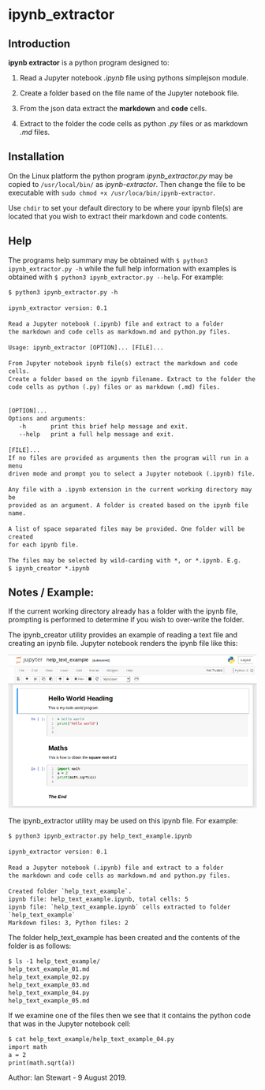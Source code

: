 # ipynb_extractor

## Introduction

**ipynb extractor** is a python program designed to:

1. Read a Jupyter notebook *.ipynb* file using pythons simplejson module.

2. Create a folder based on the file name of the Jupyter notebook file.

3. From the json data extract the **markdown** and **code** cells.

4. Extract to the folder the code cells as python *.py* files or as markdown *.md* files.


## Installation

On the Linux platform the python program *ipynb_extractor.py* may be copied to `/usr/local/bin/` as *ipynb-extractor*. Then change the file to be executable with `sudo chmod +x /usr/loca/bin/ipynb-extractor`.

Use `chdir` to set your default directory to be where your ipynb file(s) are located that you wish to extract their markdown and code contents. 

## Help

The programs help summary may be obtained with `$ python3 ipynb_extractor.py -h` while the full help information with examples is obtained with `$ python3 ipynb_extractor.py --help`. For example:

```
$ python3 ipynb_extractor.py -h

ipynb_extractor version: 0.1

Read a Jupyter notebook (.ipynb) file and extract to a folder 
the markdown and code cells as markdown.md and python.py files.

Usage: ipynb_extractor [OPTION]... [FILE]...

From Jupyter notebook ipynb file(s) extract the markdown and code cells.
Create a folder based on the ipynb filename. Extract to the folder the
code cells as python (.py) files or as markdown (.md) files.


[OPTION]...
Options and arguments:
   -h       print this brief help message and exit. 
   --help   print a full help message and exit.

[FILE]...
If no files are provided as arguments then the program will run in a menu 
driven mode and prompt you to select a Jupyter notebook (.ipynb) file.

Any file with a .ipynb extension in the current working directory may be 
provided as an argument. A folder is created based on the ipynb file name.

A list of space separated files may be provided. One folder will be created 
for each ipynb file.

The files may be selected by wild-carding with *, or *.ipynb. E.g.
$ ipynb_creator *.ipynb

```

## Notes / Example:

If the current working directory already has a folder with the ipynb file, 
prompting is performed to determine if you wish to over-write the folder.

The ipynb_creator utility provides an example of reading a text file and
creating an ipynb file. Jupyter notebook renders the ipynb file like this:

![help_text_example_screenshot](help_text_example_screenshot.png)


The ipynb_extractor utility may be used on this ipynb file. For example:

```
$ python3 ipynb_extractor.py help_text_example.ipynb

ipynb_extractor version: 0.1

Read a Jupyter notebook (.ipynb) file and extract to a folder 
the markdown and code cells as markdown.md and python.py files.

Created folder `help_text_example`.
ipynb file: help_text_example.ipynb, total cells: 5
ipynb file: `help_text_example.ipynb` cells extracted to folder `help_text_example`
Markdown files: 3, Python files: 2
```

The folder help_text_example has been created and the contents of the folder is as follows:
```
$ ls -1 help_text_example/
help_text_example_01.md
help_text_example_02.py
help_text_example_03.md
help_text_example_04.py
help_text_example_05.md
```
If we examine one of the files then we see that it contains the python code that was in the Jupyter notebook cell:

```
$ cat help_text_example/help_text_example_04.py
import math
a = 2
print(math.sqrt(a))
```

Author: Ian Stewart - 9 August 2019.